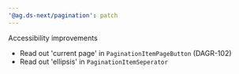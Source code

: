 ```yaml
---
'@ag.ds-next/pagination': patch
---
```


Accessibility improvements
- Read out 'current page' in `PaginationItemPageButton` (DAGR-102)
- Read out 'ellipsis' in `PaginationItemSeperator`
